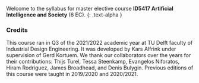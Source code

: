 Welcome to the syllabus for master elective course **ID5417 Artificial Intelligence and Society** (6 EC).
{: .text-alpha }

### Credits
This course ran in Q3 of the 2021/2022 academic year at TU Delft faculty of Industrial Design Engineering.
It was developed by Kars Alfrink under supervision of Gerd Kortuem.
We thank our collaborators over the years for their contributions: Thijs Turel, Tessa Steenkamp, Evangelos Niforatos, Hiram Rodriguez, James Broadhead, and Denis Bulygin.
Previous editions of this course were taught in 2019/2020 and 2020/2021.